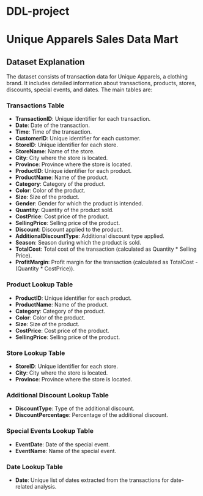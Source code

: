 # DDL-project
# Unique Apparels Sales Data Mart

## Dataset Explanation

The dataset consists of transaction data for Unique Apparels, a clothing brand. It includes detailed information about transactions, products, stores, discounts, special events, and dates. The main tables are:

### Transactions Table
- **TransactionID**: Unique identifier for each transaction.
- **Date**: Date of the transaction.
- **Time**: Time of the transaction.
- **CustomerID**: Unique identifier for each customer.
- **StoreID**: Unique identifier for each store.
- **StoreName**: Name of the store.
- **City**: City where the store is located.
- **Province**: Province where the store is located.
- **ProductID**: Unique identifier for each product.
- **ProductName**: Name of the product.
- **Category**: Category of the product.
- **Color**: Color of the product.
- **Size**: Size of the product.
- **Gender**: Gender for which the product is intended.
- **Quantity**: Quantity of the product sold.
- **CostPrice**: Cost price of the product.
- **SellingPrice**: Selling price of the product.
- **Discount**: Discount applied to the product.
- **AdditionalDiscountType**: Additional discount type applied.
- **Season**: Season during which the product is sold.
- **TotalCost**: Total cost of the transaction (calculated as Quantity * Selling Price).
- **ProfitMargin**: Profit margin for the transaction (calculated as TotalCost - (Quantity * CostPrice)).

### Product Lookup Table
- **ProductID**: Unique identifier for each product.
- **ProductName**: Name of the product.
- **Category**: Category of the product.
- **Color**: Color of the product.
- **Size**: Size of the product.
- **CostPrice**: Cost price of the product.
- **SellingPrice**: Selling price of the product.

### Store Lookup Table
- **StoreID**: Unique identifier for each store.
- **City**: City where the store is located.
- **Province**: Province where the store is located.

### Additional Discount Lookup Table
- **DiscountType**: Type of the additional discount.
- **DiscountPercentage**: Percentage of the additional discount.

### Special Events Lookup Table
- **EventDate**: Date of the special event.
- **EventName**: Name of the special event.

### Date Lookup Table
- **Date**: Unique list of dates extracted from the transactions for date-related analysis.
